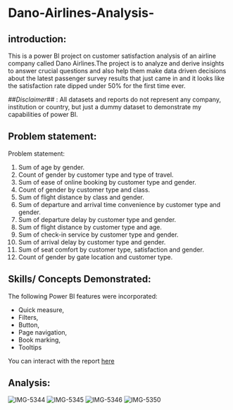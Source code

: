 # Dano-Airlines-Analysis-

## introduction:
This is a power BI project on customer satisfaction analysis of an airline company called Dano Airlines.The project is to analyze and derive insights to answer crucial questions and also help them make data driven decisions about the latest passenger survey results that just came in and it looks like the satisfaction rate dipped under 50% for the first time ever.

##_Disclaimer_## :
All datasets and reports do not represent any company, institution or country, but just a dummy dataset to demonstrate my capabilities of power BI.

## Problem statement:
Problem statement:
1. Sum of age by gender.
2. Count of gender by customer type and type of travel.
3. Sum of ease of online booking by customer type and gender.
4. Count of gender by customer type and class.
5. Sum of flight distance by class and gender.
6. Sum of departure and arrival time convenience by customer type and gender.
7. Sum of departure delay by customer type and gender.
8. Sum of flight distance by customer type and age.
9. Sum of check-in service by customer type and gender.
10. Sum of arrival delay by customer type and gender.
11. Sum of seat comfort by customer type, satisfaction and gender.
12. Count of gender by gate location and customer type.

## Skills/ Concepts Demonstrated:
The following Power BI features were incorporated:
- Quick measure,
- Filters,
- Button,
- Page navigation,
- Book marking,
- Tooltips

You can interact with the report [here](https://app.powerbi.com/reportEmbed?reportId=85934cfd-7d56-498e-8b79-620baf785daa&autoAuth=true&ctid=5fe78ac1-1afe-4009-aa04-a71efb4a5042)

## Analysis:

![IMG-5344](https://github.com/kalimimary/Dano-Airlines-Analysis-/assets/148924660/f2b3cf10-aa1b-44d1-b801-4124c36ee259)
![IMG-5345](https://github.com/kalimimary/Dano-Airlines-Analysis-/assets/148924660/b2b548d1-0c58-4a5f-8ed4-2bcb60a2e811)
![IMG-5346](https://github.com/kalimimary/Dano-Airlines-Analysis-/assets/148924660/44ecf57f-4132-4c4e-8f33-a6af734cfee5)
![IMG-5350](https://github.com/kalimimary/Dano-Airlines-Analysis-/assets/148924660/ada20297-bc5e-4a8e-ba1c-2cb701fc403f)

